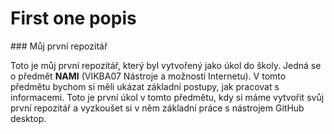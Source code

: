 # First one popis
### Můj první repozitář 

Toto je můj první repozitář, který byl vytvořený jako úkol do školy. Jedná se o předmět **NAMI** (VIKBA07 Nástroje a možnosti Internetu). V tomto předmětu bychom si měli ukázat základní postupy, jak pracovat s informacemi. Toto je první úkol v tomto předmětu, kdy si máme vytvořit svůj první repozitář a vyzkoušet si v něm základní práce s nástrojem GitHub desktop.
    